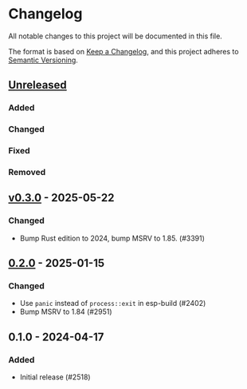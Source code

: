 # Changelog

All notable changes to this project will be documented in this file.

The format is based on [Keep a Changelog](https://keepachangelog.com/en/1.0.0/),
and this project adheres to [Semantic Versioning](https://semver.org/spec/v2.0.0.html).

## [Unreleased]

### Added


### Changed


### Fixed


### Removed


## [v0.3.0] - 2025-05-22

### Changed

- Bump Rust edition to 2024, bump MSRV to 1.85. (#3391)

## [0.2.0] - 2025-01-15

### Changed

- Use `panic` instead of `process::exit` in esp-build (#2402)
- Bump MSRV to 1.84 (#2951)

## 0.1.0 - 2024-04-17

### Added

- Initial release (#2518)

[0.2.0]: https://github.com/esp-rs/esp-hal/releases/tag/esp-build-v0.2.0
[v0.3.0]: https://github.com/esp-rs/esp-hal/compare/esp-build-v0.2.0...esp-build-v0.3.0
[Unreleased]: https://github.com/esp-rs/esp-hal/compare/esp-build-v0.3.0...HEAD

